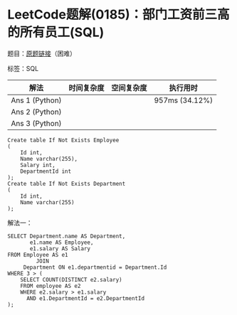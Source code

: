 # LeetCode题解(0185)：部门工资前三高的所有员工(SQL)

题目：[原题链接](https://leetcode-cn.com/problems/department-top-three-salaries/)（困难）

标签：SQL

| 解法           | 时间复杂度 | 空间复杂度 | 执行用时       |
| -------------- | ---------- | ---------- | -------------- |
| Ans 1 (Python) |            |            | 957ms (34.12%) |
| Ans 2 (Python) |            |            |                |
| Ans 3 (Python) |            |            |                |

```mysql
Create table If Not Exists Employee
(
    Id int,
    Name varchar(255),
    Salary int,
    DepartmentId int
);
Create table If Not Exists Department
(
    Id int,
    Name varchar(255)
);
```

解法一：

```mysql
SELECT Department.name AS Department,
       e1.name AS Employee,
       e1.salary AS Salary
FROM Employee AS e1
         JOIN
     Department ON e1.departmentid = Department.Id
WHERE 3 > (
    SELECT COUNT(DISTINCT e2.salary)
    FROM employee AS e2
    WHERE e2.salary > e1.salary
      AND e1.DepartmentId = e2.DepartmentId
);
```